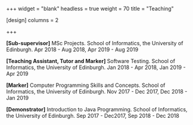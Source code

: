 +++
widget = "blank"
headless = true
weight = 70
title = "Teaching"

[design]
    columns = 2

+++

**[Sub-supervisor]** MSc Projects. School of Informatics, the University of Edinburgh. Apr 2018 - Aug 2018, Apr 2019 - Aug 2019

**[Teaching Assistant, Tutor and Marker]** Software Testing. School of Informatics, the University of Edinburgh. Jan 2018 - Apr 2018, Jan 2019 - Apr 2019

**[Marker]** Computer Programming Skills and Concepts. School of Informatics, the University of Edinburgh. Nov 2017 - Dec 2017, Dec 2018 - Jan 2019

**[Demonstrator]** Introduction to Java Programming. School of Informatics, the University of Edinburgh. Sep 2017 - Dec2017, Sep 2018 - Dec 2018
